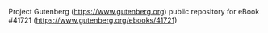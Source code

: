 Project Gutenberg (https://www.gutenberg.org) public repository for eBook #41721 (https://www.gutenberg.org/ebooks/41721)
